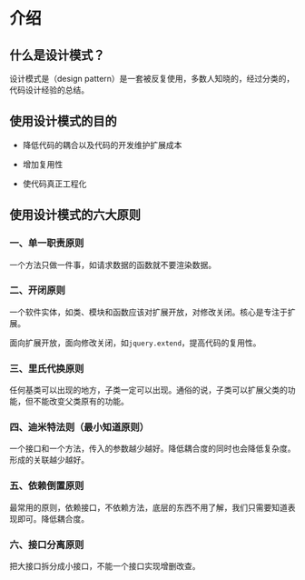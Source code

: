 # 介绍

## 什么是设计模式？

设计模式是（design pattern）是一套被反复使用，多数人知晓的，经过分类的，代码设计经验的总结。

## **使用设计模式的目的**

- 降低代码的耦合以及代码的开发维护扩展成本
- 增加复用性

- 使代码真正工程化

## 使用设计模式的六大原则

### 一、单一职责原则

一个方法只做一件事，如请求数据的函数就不要渲染数据。

### 二、开闭原则

一个软件实体，如类、模块和函数应该对扩展开放，对修改关闭。核心是专注于扩展。

面向扩展开放，面向修改关闭，如`jquery.extend`，提高代码的复用性。

### 三、里氏代换原则

任何基类可以出现的地方，子类一定可以出现。通俗的说，子类可以扩展父类的功能，但不能改变父类原有的功能。

### 四、迪米特法则（最小知道原则）

一个接口和一个方法，传入的参数越少越好。降低耦合度的同时也会降低复杂度。形成的关联越少越好。

### 五、依赖倒置原则

最常用的原则，依赖接口，不依赖方法，底层的东西不用了解，我们只需要知道表现即可。降低耦合度。

### 六、接口分离原则

把大接口拆分成小接口，不能一个接口实现增删改查。



<Vssue 
    :options="{ labels: [$page.relativePath.split('/')[0]] }" 
    :title="$page.relativePath.split('/')[1]" 
/>


